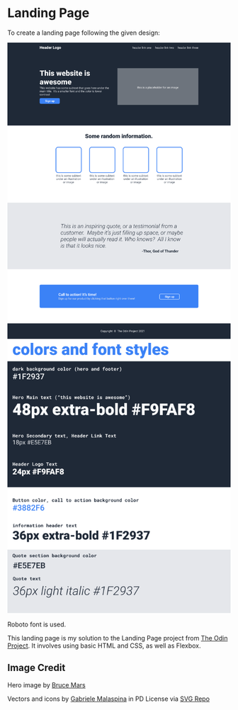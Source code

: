 # Landing Page
To create a landing page following the given design:

![layout](./design/layout.png)
![styles](./design/styles.png)

Roboto font is used. 

This landing page is my solution to the Landing Page project from [The Odin Project](https://www.theodinproject.com/). It involves using basic HTML and CSS, as well as Flexbox. 

## Image Credit
Hero image by [Bruce Mars](https://unsplash.com/@brucemars)

Vectors and icons by [Gabriele Malaspina](https://www.figma.com/@gabriele?ref=svgrepo.com) in PD License via [SVG Repo](https://www.svgrepo.com/)
